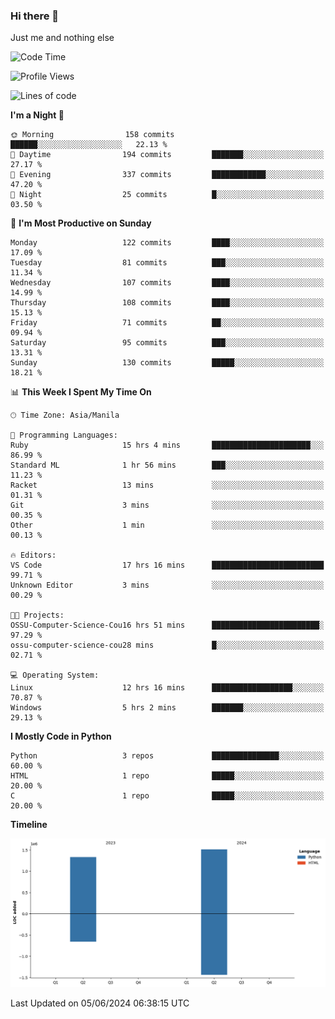 ### Hi there 👋

Just me and nothing else


<!--START_SECTION:waka-->
![Code Time](http://img.shields.io/badge/Code%20Time-340%20hrs%2013%20mins-blue)

![Profile Views](http://img.shields.io/badge/Profile%20Views-15-blue)

![Lines of code](https://img.shields.io/badge/From%20Hello%20World%20I%27ve%20Written-2.8%20million%20lines%20of%20code-blue)

**I'm a Night 🦉** 

```text
🌞 Morning                158 commits         ██████░░░░░░░░░░░░░░░░░░░   22.13 % 
🌆 Daytime                194 commits         ███████░░░░░░░░░░░░░░░░░░   27.17 % 
🌃 Evening                337 commits         ████████████░░░░░░░░░░░░░   47.20 % 
🌙 Night                  25 commits          █░░░░░░░░░░░░░░░░░░░░░░░░   03.50 % 
```
📅 **I'm Most Productive on Sunday** 

```text
Monday                   122 commits         ████░░░░░░░░░░░░░░░░░░░░░   17.09 % 
Tuesday                  81 commits          ███░░░░░░░░░░░░░░░░░░░░░░   11.34 % 
Wednesday                107 commits         ████░░░░░░░░░░░░░░░░░░░░░   14.99 % 
Thursday                 108 commits         ████░░░░░░░░░░░░░░░░░░░░░   15.13 % 
Friday                   71 commits          ██░░░░░░░░░░░░░░░░░░░░░░░   09.94 % 
Saturday                 95 commits          ███░░░░░░░░░░░░░░░░░░░░░░   13.31 % 
Sunday                   130 commits         █████░░░░░░░░░░░░░░░░░░░░   18.21 % 
```


📊 **This Week I Spent My Time On** 

```text
🕑︎ Time Zone: Asia/Manila

💬 Programming Languages: 
Ruby                     15 hrs 4 mins       ██████████████████████░░░   86.99 % 
Standard ML              1 hr 56 mins        ███░░░░░░░░░░░░░░░░░░░░░░   11.23 % 
Racket                   13 mins             ░░░░░░░░░░░░░░░░░░░░░░░░░   01.31 % 
Git                      3 mins              ░░░░░░░░░░░░░░░░░░░░░░░░░   00.35 % 
Other                    1 min               ░░░░░░░░░░░░░░░░░░░░░░░░░   00.13 % 

🔥 Editors: 
VS Code                  17 hrs 16 mins      █████████████████████████   99.71 % 
Unknown Editor           3 mins              ░░░░░░░░░░░░░░░░░░░░░░░░░   00.29 % 

🐱‍💻 Projects: 
OSSU-Computer-Science-Cou16 hrs 51 mins      ████████████████████████░   97.29 % 
ossu-computer-science-cou28 mins             █░░░░░░░░░░░░░░░░░░░░░░░░   02.71 % 

💻 Operating System: 
Linux                    12 hrs 16 mins      ██████████████████░░░░░░░   70.87 % 
Windows                  5 hrs 2 mins        ███████░░░░░░░░░░░░░░░░░░   29.13 % 
```

**I Mostly Code in Python** 

```text
Python                   3 repos             ███████████████░░░░░░░░░░   60.00 % 
HTML                     1 repo              █████░░░░░░░░░░░░░░░░░░░░   20.00 % 
C                        1 repo              █████░░░░░░░░░░░░░░░░░░░░   20.00 % 
```



**Timeline**

![Lines of Code chart](https://raw.githubusercontent.com/brutist/brutist/main/assets/bar_graph.png)


 Last Updated on 05/06/2024 06:38:15 UTC
<!--END_SECTION:waka-->
